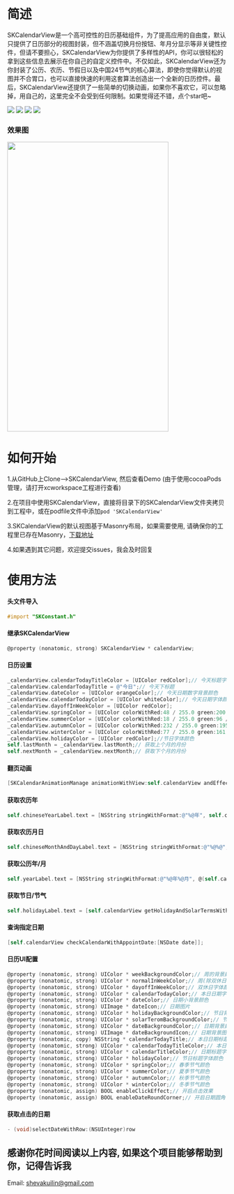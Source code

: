 # 简述


SKCalendarView是一个高可控性的日历基础组件，为了提高应用的自由度，默认只提供了日历部分的视图封装，但不涵盖切换月份按钮、年月分显示等非关键性控件，但请不要担心，SKCalendarView为你提供了多样性的API，你可以很轻松的拿到这些信息去展示在你自己的自定义控件中。不仅如此，SKCalendarView还为你封装了公历、农历、节假日以及中国24节气的核心算法，即使你觉得默认的视图并不合胃口，也可以直接快速的利用这套算法创造出一个全新的日历控件。最后，SKCalendarView还提供了一些简单的切换动画，如果你不喜欢它，可以忽略掉，用自己的，这里完全不会受到任何限制。如果觉得还不错，点个star吧~

![](https://img.shields.io/badge/platform-iOS-green.svg)
![](https://img.shields.io/badge/pod-v1.6.0.beta.1-blue.svg)
![](https://img.shields.io/badge/language-ObjectiveC-purple.svg)
![](https://img.shields.io/badge/moduleVersion-v0.0.6-red.svg)

### 效果图 
<img src="https://upload-images.jianshu.io/upload_images/2660903-ba85803b324977a6.gif?imageMogr2/auto-orient/strip%7CimageView2/2/w/372/format/webp" width="370" height ="665" />


# 如何开始 


1.从GitHub上Clone-->SKCalendarView, 然后查看Demo (由于使用cocoaPods管理，请打开xcworkspace工程进行查看)


2.在项目中使用SKCalendarView，直接将目录下的SKCalendarView文件夹拷贝到工程中，或在podfile文件中添加```pod 'SKCalendarView'```

3.SKCalendarView的默认视图基于Masonry布局，如果需要使用, 请确保你的工程里已存在Masonry，[下载地址](https://github.com/SnapKit/Masonry)


4.如果遇到其它问题，欢迎提交issues，我会及时回复


# 使用方法

#### 头文件导入

```objectivec
#import "SKConstant.h"
```


#### 继承SKCalendarView
```objectivec
@property (nonatomic, strong) SKCalendarView * calendarView;
```


#### 日历设置
```objectivec
_calendarView.calendarTodayTitleColor = [UIColor redColor];// 今天标题字体颜色
_calendarView.calendarTodayTitle = @"今日";// 今天下标题
_calendarView.dateColor = [UIColor orangeColor];// 今天日期数字背景颜色
_calendarView.calendarTodayColor = [UIColor whiteColor];// 今天日期字体颜色
_calendarView.dayoffInWeekColor = [UIColor redColor];
_calendarView.springColor = [UIColor colorWithRed:48 / 255.0 green:200 / 255.0 blue:104 / 255.0 alpha:1];// 春季节气颜色
_calendarView.summerColor = [UIColor colorWithRed:18 / 255.0 green:96 / 255.0 blue:0 alpha:8];// 夏季节气颜色
_calendarView.autumnColor = [UIColor colorWithRed:232 / 255.0 green:195 / 255.0 blue:0 / 255.0 alpha:1];// 秋季节气颜色
_calendarView.winterColor = [UIColor colorWithRed:77 / 255.0 green:161 / 255.0 blue:255 / 255.0 alpha:1];// 冬季节气颜色
_calendarView.holidayColor = [UIColor redColor];//节日字体颜色
self.lastMonth = _calendarView.lastMonth;// 获取上个月的月份
self.nextMonth = _calendarView.nextMonth;// 获取下个月的月份
```


#### 翻页动画
```objectivec
[SKCalendarAnimationManage animationWithView:self.calendarView andEffect:SK_ANIMATION_REVEAL isNext:YES];
```


#### 获取农历年
```objectivec
self.chineseYearLabel.text = [NSString stringWithFormat:@"%@年", self.calendarView.chineseYear];// 农历年
```


#### 获取农历月日
```objectivec
self.chineseMonthAndDayLabel.text = [NSString stringWithFormat:@"%@%@", self.calendarView.chineseMonth, getNoneNil(self.calendarView.chineseCalendarDay[row])];
```


#### 获取公历年/月
```objectivec
self.yearLabel.text = [NSString stringWithFormat:@"%@年%@月", @(self.calendarView.year), @(self.calendarView.month)];// 公历年
```


#### 获取节日/节气
```objectivec
self.holidayLabel.text = [self.calendarView getHolidayAndSolarTermsWithChineseDay:getNoneNil(self.calendarView.chineseCalendarDay[row])];
```



#### 查询指定日期
```objectivec
[self.calendarView checkCalendarWithAppointDate:[NSDate date]];
```



#### 日历UI配置
```objectivec
@property (nonatomic, strong) UIColor * weekBackgroundColor;// 周的背景颜色
@property (nonatomic, strong) UIColor * normalInWeekColor;// 周(除双休日外)字体颜色
@property (nonatomic, strong) UIColor * dayoffInWeekColor;// 双休日字体颜色
@property (nonatomic, strong) UIColor * calendarTodayColor;// 本日日期字体颜色
@property (nonatomic, strong) UIColor * dateColor;// 日期小背景颜色
@property (nonatomic, strong) UIImage * dateIcon;// 日期图片
@property (nonatomic, strong) UIColor * holidayBackgroundColor;// 节日背景颜色
@property (nonatomic, strong) UIColor * solarTeromBackgroundColor;// 节气背景颜色
@property (nonatomic, strong) UIColor * dateBackgroundColor;// 日期背景颜色(非节日&节气)
@property (nonatomic, strong) UIImage * dateBackgroundIcon;// 日期背景图片
@property (nonatomic, copy) NSString * calendarTodayTitle;// 本日日期标题
@property (nonatomic, strong) UIColor * calendarTodayTitleColor;// 本日日期标题字体颜色
@property (nonatomic, strong) UIColor * calendarTitleColor;// 日期标题字体颜色
@property (nonatomic, strong) UIColor * holidayColor;// 节日标题字体颜色
@property (nonatomic, strong) UIColor * springColor;// 春季节气颜色
@property (nonatomic, strong) UIColor * summerColor;// 夏季节气颜色
@property (nonatomic, strong) UIColor * autumnColor;// 秋季节气颜色
@property (nonatomic, strong) UIColor * winterColor;// 冬季节气颜色
@property (nonatomic, assign) BOOL enableClickEffect;// 开启点击效果
@property (nonatomic, assign) BOOL enableDateRoundCorner;// 开启日期圆角
```


#### 获取点击的日期
```objectivec
- (void)selectDateWithRow:(NSUInteger)row
```


## 感谢你花时间阅读以上内容, 如果这个项目能够帮助到你，记得告诉我
Email: shevakuilin@gmail.com
